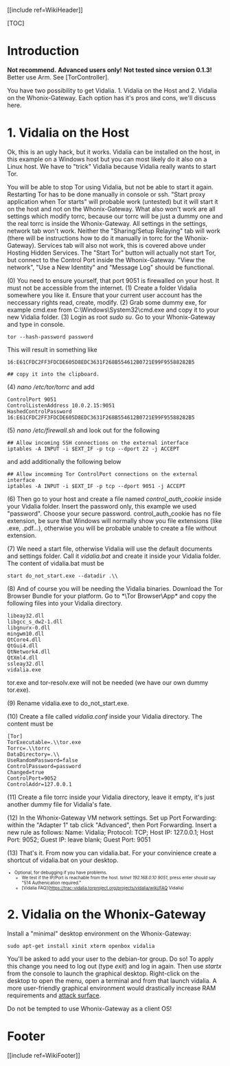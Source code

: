 [[include ref=WikiHeader]]

[TOC]

# Introduction
**Not recommend.** **Advanced users only!** **Not tested since version 0.1.3!** Better use Arm. See [TorController].

You have two possibility to get Vidalia. 1. Vidalia on the Host and 2. Vidalia on the Whonix-Gateway. Each option has it's pros and cons, we'll discuss here.

# 1. Vidalia on the Host
Ok, this is an ugly hack, but it works. Vidalia can be installed on the host, in this example on a Windows host but you can most likely do it also on a Linux host. We have to "trick" Vidalia because Vidalia really wants to start Tor.

You will be able to stop Tor using Vidalia, but not be able to start it again. Restarting Tor has to be done manually in console or ssh. "Start proxy application when Tor starts" will probable work (untested) but it will start it on the host and not on the Whonix-Gateway. What also won't work are all settings which modify torrc, because our torrc will be just a dummy one and the real torrc is inside the Whonix-Gateway. All settings in the settings, network tab won't work. Neither the "Sharing/Setup Relaying" tab will work (there will be instructions how to do it manually in torrc for the Whonix-Gateway). Services tab will also not work, this is covered above under Hosting Hidden Services. The "Start Tor" button will actually not start Tor, but connect to the Control Port inside the Whonix-Gateway. "View the network", "Use a New Identity" and "Message Log" should be functional.

(0) You need to ensure yourself, that port 9051 is firewalled on your host. It must not be accessible from the internet.
(1) Create a folder Vidalia somewhere you like it. Ensure that your current user account has the neccessary rights read, create, modify. 
(2) Grab some dummy exe, for example cmd.exe from C:\Windows\System32\cmd.exe and copy it to your new Vidalia folder. 
(3) Login as root *sudo su*. Go to your Whonix-Gateway and type in console.

    tor --hash-password password

This will result in something like

    16:E61CFDC2FF3FDCDE605D8EDC3631F268B554612B0721E99F95588282B5

    ## copy it into the clipboard.

(4) *nano /etc/tor/torrc* and add

    ControlPort 9051
    ControlListenAddress 10.0.2.15:9051
    HashedControlPassword 16:E61CFDC2FF3FDCDE605D8EDC3631F268B554612B0721E99F95588282B5

(5) *nano /etc/firewall.sh* and look out for the following

    ## Allow incoming SSH connections on the external interface
    iptables -A INPUT -i $EXT_IF -p tcp --dport 22 -j ACCEPT

and add additionally the following below

    ## Allow incomming Tor ControlPort connections on the external interface
    iptables -A INPUT -i $EXT_IF -p tcp --dport 9051 -j ACCEPT

(6) Then go to your host and create a file named *control_auth_cookie* inside your Vidalia folder. Insert the password only, this example we used "password". Choose your secure password. control_auth_cookie has no file extension, be sure that Windows will normally show you file extensions (like .exe, .pdf...), otherwise you will be probable unable to create a file without extension.

(7) We need a start file, otherwise Vidalia will use the default documents and settings folder. Call it *vidalia.bat* and create it inside your Vidalia folder. The content of vidalia.bat must be

    start do_not_start.exe --datadir .\\

(8) And of course you will be needing the Vidalia binaries. Download the Tor Browser Bundle for your platform. Go to *\Tor Browser\App\* and copy the following files into your Vidalia directory.

    libeay32.dll
    libgcc_s_dw2-1.dll
    libgnurx-0.dll
    mingwm10.dll
    QtCore4.dll
    QtGui4.dll
    QtNetwork4.dll
    QtXml4.dll
    ssleay32.dll
    vidalia.exe

tor.exe and tor-resolv.exe will not be needed (we have our own dummy tor.exe).

(9) Rename vidalia.exe to do_not_start.exe.

(10) Create a file called *vidalia.conf* inside your Vidalia directory. The content must be

    [Tor]
    TorExecutable=.\\tor.exe
    Torrc=.\\torrc
    DataDirectory=.\\
    UseRandomPassword=false
    ControlPassword=password
    Changed=true
    ControlPort=9052
    ControlAddr=127.0.0.1

(11) Create a file torrc inside your Vidalia directory, leave it empty, it's just another dummy file for Vidalia's fate.

(12) In the Whonix-Gateway VM network settings. Set up Port Forwarding: within the "Adapter 1" tab click "Advanced", then Port Forwarding. Insert a new rule as follows: Name: Vidalia; Protocol: TCP; Host IP: 127.0.0.1; Host Port: 9052; Guest IP: leave blank; Guest Port: 9051

(13) That's it. From now you can vidalia.bat. For your convinience create a shortcut of vidalia.bat on your desktop.

<font size="-3">

* Optional, for debugging if you have problems. 
    * We test if the IP/Port is reachable from the host. *telnet 192.168.0.10 9051*, press enter should say "514 Authenication required."
    * [Vidalia FAQ](https://trac-vidalia.torproject.org/projects/vidalia/wiki/FAQ Vidalia)
</font>

# 2. Vidalia on the Whonix-Gateway
Install a "minimal" desktop environment on the Whonix-Gateway:

    sudo apt-get install xinit xterm openbox vidalia

You'll be asked to add your user to the debian-tor group. Do so! To apply this change you need to log out (type *exit*) and log in again. Then use *startx* from the console to launch the graphical desktop. Right-click on the desktop to open the menu, open a terminal and from that launch vidalia. A more user-friendly graphical environment would drastically increase RAM requirements and [attack surface](https://en.wikipedia.org/wiki/Attack_surface).

Do not be tempted to use Whonix-Gateway as a client OS!

# Footer #
[[include ref=WikiFooter]]